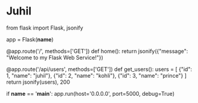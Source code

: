 # Juhil
from flask import Flask, jsonify

app = Flask(__name__)

@app.route('/', methods=['GET'])
def home():
    return jsonify({"message": "Welcome to my Flask Web Service!"})

@app.route('/api/users', methods=['GET'])
def get_users():
    users = [
        {"id": 1, "name": "juhil"},
        {"id": 2, "name": "kohli"},
        {"id": 3, "name": "prince"}
        ]
    return jsonify(users), 200

if __name__ == '__main__':
    app.run(host='0.0.0.0', port=5000, debug=True)
